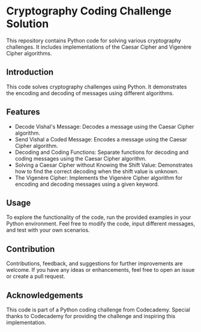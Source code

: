 # Cryptography Coding Challenge Solution

This repository contains Python code for solving various cryptography challenges. It includes implementations of the Caesar Cipher and Vigenère Cipher algorithms.

## Introduction

This code solves cryptography challenges using Python. It demonstrates the encoding and decoding of messages using different algorithms.

## Features

- Decode Vishal's Message: Decodes a message using the Caesar Cipher algorithm.
- Send Vishal a Coded Message: Encodes a message using the Caesar Cipher algorithm.
- Decoding and Coding Functions: Separate functions for decoding and coding messages using the Caesar Cipher algorithm.
- Solving a Caesar Cipher without Knowing the Shift Value: Demonstrates how to find the correct decoding when the shift value is unknown.
- The Vigenère Cipher: Implements the Vigenère Cipher algorithm for encoding and decoding messages using a given keyword.

## Usage

To explore the functionality of the code, run the provided examples in your Python environment. Feel free to modify the code, input different messages, and test with your own scenarios.

## Contribution

Contributions, feedback, and suggestions for further improvements are welcome. If you have any ideas or enhancements, feel free to open an issue or create a pull request.

## Acknowledgements

This code is part of a Python coding challenge from Codecademy. Special thanks to Codecademy for providing the challenge and inspiring this implementation.

